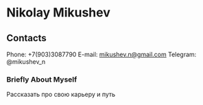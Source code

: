 # Nikolay Mikushev

## Contacts
Phone: +7(903)3087790
E-mail: mikushev.n@gmail.com
Telegram: @mikushev_n

### Briefly About Myself
Рассказать про свою карьеру и путь

